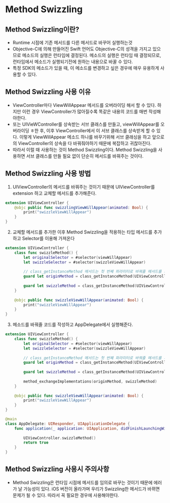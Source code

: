 # Method Swizzling

## Method Swizzling이란?
- Runtime 시점에 기존 메서드를 다른 메서드로 바꾸어 실행하는것
- Objective-C에 의해 만들어진 Swift 언어도 Objective-C의 성격을 가지고 있으므로 메소드의 실행은 런타임에 결정된다. 메소드의 실행은 런타임 때 결정되므로, 런타임에서 메소드가 실행되기전에 원하는 내용으로 바꿀 수 있다.
- 특정 SDK의 메소드가 있을 때, 이 메소드를 변경하고 싶은 경우에 매우 유용하게 사용할 수 있다.

## Method Swizzling 사용 이유
- ViewController마다 ViewWillAppear 메서드를 오버라이딩 해서 할 수 있다. 하지만 이런 경우 ViewController가 많아질수록 똑같은 내용의 코드를 매번 작성해야한다.
- 또는 UIVieWController를 상속받는 서브 클래스를 만들고, viewWillAppear를 오버라이딩 ㅎ한 후, 이후 ViewController에서 이 서브 클래스를 상속받게 할 수 있다. 이렇게 ViewWillAppear 메소드 하나를 바꾸기위해 서브 클래싱을 하고 앞으로의 ViewController의 상속을 다 바꿔줘야하기 때문에 복잡하고 귀찮아진다.
- 따라서 이럴 때 사용하는 것이 Method Swizzling이다. Method Swizzling을 사용하면 서브 클래스를 만들 필요 없이 단순히 메서드를 바꿔주는 것이다.

## Method Swizzling 사용 방법  
1. UIViewController의 메서드를 바꿔주는 것이기 때문에 UIViewController를 extension 하고 교체할 메서드를 추가해준다.

```Swift
extension UIViewController {
    @objc public func swizzlingViewWillAppear(animated: Bool) {
        print("swizzleViewWillAppear")
    }
}
```

2. 교체할 메서드를 추가한 이후 Method Swizzling을 적용하는 타입 메서드를 추가하고 Selector를 이용해 가져온다

```Swift
extension UIViewController {
    class func swizzleMethod() {
        let originalSelector = #selector(viewWillAppear)
        let swizzleSelector = #selector(swizzleViewWillAppear)
        
        // class_getInstanceMethod 메서드는 첫 번째 파라미터로 바꿔줄 메서드를 가진 클래스를 넣고, 두 번째 파라미터는 가져올 메서드를 Selector로 넣어준다
        guard let originMethod = class_getInstanceMethod(UIViewController.self, originalSelector) else { return )
         
        guard let swizzleMethod = class_getInstanceMethod(UIViewController.self, swizzleSelector) else { return }
    }
    
    @objc public func swizzleViewWillAppear(animated: Bool) {
        print("swizzleViewWillAppear")    
    }
}
```

3. 메소드를 바꿔줄 코드를 작성하고 AppDelegate에서 실행해준다.

```Swift
extension UIViewController {
    class func swizzleMethod() {
        let originalSelector = #selector(viewWillAppear)
        let swizzleSelector = #selector(swizzleViewWillAppear)
        
        // class_getInstanceMethod 메서드는 첫 번째 파라미터로 바꿔줄 메서드를 가진 클래스를 넣고, 두 번째 파라미터는 가져올 메서드를 Selector로 넣어준다
        guard let originMethod = class_getInstanceMethod(UIViewController.self, originalSelector) else { return )
         
        guard let swizzleMethod = class_getInstanceMethod(UIViewController.self, swizzleSelector) else { return }
        
        method_exchangeImplementations(originMethod, swizzleMethod)
    }
    
    @objc public func swizzleViewWillAppear(animated: Bool) {
        print("swizzleViewWillAppear")    
    }
}
```

```Swift
@main
class AppDelegate: UIResponder, UIApplicationDelegate {
    func application(_ application: UIApplication, didFinishLaunchingWithOptions launchOptions: [UIApplication.LaunchOptionsKey: Any]?) -> Bool {
        
        UIViewController.swizzleMethod()
        return true
    }
}
```

## Method Swizzling 사용시 주의사항
- Method Swizzling은 런타임 시점에 메서드를 임의로 바꾸는 것이기 때문에 에러가 날 가능성이 있다. iOS 버전이 올라가며 우리가 Swizzling한 메서드가 바뀌면 문제가 될 수 있다. 따라서 꼭 필요한 경우에 사용해야한다.
